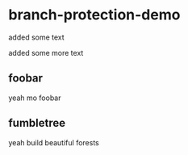# branch-protection-demo

added some text

added some more text

## foobar
yeah mo foobar

## fumbletree
yeah build beautiful forests
